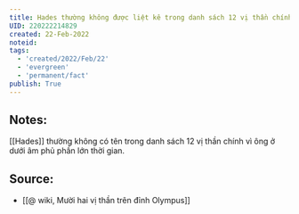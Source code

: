 ```yaml
---
title: Hades thường không được liệt kê trong danh sách 12 vị thần chính
UID: 220222214829
created: 22-Feb-2022
noteid:
tags:
  - 'created/2022/Feb/22'
  - 'evergreen'
  - 'permanent/fact'
publish: True
---
```

## Notes:
[[Hades]] thường không có tên trong danh sách 12 vị thần chính vì ông ở dưới âm phủ phần lớn thời gian.

## Source:
- [[@ wiki, Mười hai vị thần trên đỉnh Olympus]]




